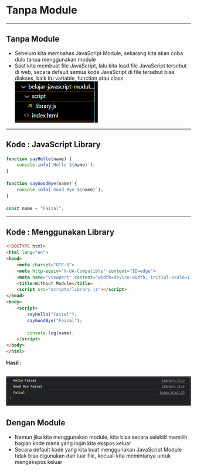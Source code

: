 # Tanpa Module

---

## Tanpa Module

- Sebelum kita membahas JavaScript Module, sekarang kita akan coba dulu tanpa menggunakan module
- Saat kita membuat file JavaScript, lalu kita load file JavaScript tersebut di web, secara default semua kode JavaScript di file tersebut bisa diakses, baik itu variable, function atau class
![1](../assets/img/4/1.PNG)

---

## Kode : JavaScript Library

```js
function sayHello(name) {
    console.info(`Hello ${name}`);
}

function sayGoodBye(name) {
    console.info(`Good Bye ${name}`);
}

const name = "Faizal";
```

---

## Kode : Menggunakan Library

```html
<!DOCTYPE html>
<html lang="en">
<head>
    <meta charset="UTF-8">
    <meta http-equiv="X-UA-Compatible" content="IE=edge">
    <meta name="viewport" content="width=device-width, initial-scale=1.0">
    <title>Without Module</title>
    <script src="scripts/library.js"></script>
</head>
<body>
    <script>
        sayHello("Faizal");
        sayGoodBye("Faizal");

        console.log(name);
    </script>
</body>
</html>
```

**Hasil :**

![2](../assets/img/4/2.PNG)
---

## Dengan Module

- Namun jika kita menggunakan module, kita bisa secara selektif memilih bagian kode mana yang ingin kita ekspos keluar
- Secara default kode yang kita buat menggunakan JavaScript Module tidak bisa digunakan dari luar file, kecuali kita memintanya untuk mengekspos keluar